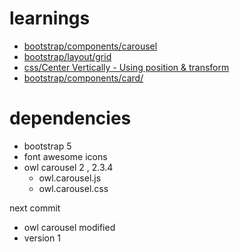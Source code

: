 # learnings 


- [bootstrap/components/carousel](https://getbootstrap.com/docs/5.0/components/carousel/)
- [bootstrap/layout/grid](https://getbootstrap.com/docs/5.0/layout/grid/)
- [css/Center Vertically - Using position & transform](https://www.w3schools.com/css/css_align.asp)
- [bootstrap/components/card/](https://getbootstrap.com/docs/5.0/components/card/)

# dependencies 
-  bootstrap 5 
-  font awesome icons
-  owl carousel 2 , 2.3.4
   -  owl.carousel.js
   -  owl.carousel.css

next commit 
- owl carousel modified
- version 1